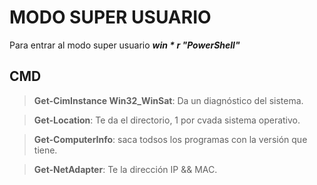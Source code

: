 # MODO SUPER USUARIO
Para entrar al modo super usuario **_win * r "PowerShell"_**

## CMD 
> **Get-CimInstance Win32_WinSat**: Da un diagnóstico del sistema.

> **Get-Location**: Te da el directorio, 1 por cvada sistema operativo.

> **Get-ComputerInfo**: saca todsos los programas con la versión que tiene.

> **Get-NetAdapter**: Te la dirección IP && MAC.